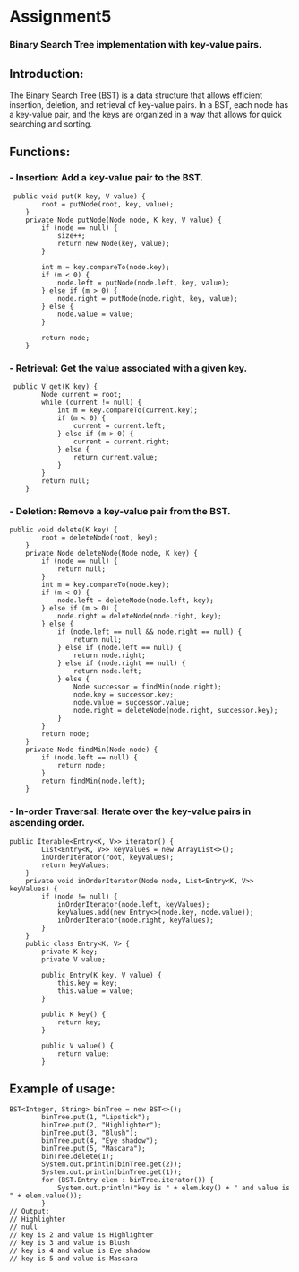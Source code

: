 # Assignment5
### Binary Search Tree implementation with key-value pairs.

Introduction:
--------------
The Binary Search Tree (BST) is a data structure that allows efficient insertion, deletion, and retrieval of key-value pairs. In a BST, each node has a key-value pair, and the keys are organized in a way that allows for quick searching and sorting.

Functions:
---------
### - Insertion: Add a key-value pair to the BST.
```
 public void put(K key, V value) {
        root = putNode(root, key, value);
    }
    private Node putNode(Node node, K key, V value) {
        if (node == null) {
            size++;
            return new Node(key, value);
        }

        int m = key.compareTo(node.key);
        if (m < 0) {
            node.left = putNode(node.left, key, value);
        } else if (m > 0) {
            node.right = putNode(node.right, key, value);
        } else {
            node.value = value; 
        }

        return node;
    }
```
### - Retrieval: Get the value associated with a given key.
```
 public V get(K key) {
        Node current = root;
        while (current != null) {
            int m = key.compareTo(current.key);
            if (m < 0) {
                current = current.left;
            } else if (m > 0) {
                current = current.right;
            } else {
                return current.value;
            }
        }
        return null; 
    }
```
### - Deletion: Remove a key-value pair from the BST.
```
public void delete(K key) {
        root = deleteNode(root, key);
    }
    private Node deleteNode(Node node, K key) {
        if (node == null) {
            return null;
        }
        int m = key.compareTo(node.key);
        if (m < 0) {
            node.left = deleteNode(node.left, key);
        } else if (m > 0) {
            node.right = deleteNode(node.right, key);
        } else {
            if (node.left == null && node.right == null) {
                return null; 
            } else if (node.left == null) {
                return node.right; 
            } else if (node.right == null) {
                return node.left; 
            } else {
                Node successor = findMin(node.right);
                node.key = successor.key;
                node.value = successor.value;
                node.right = deleteNode(node.right, successor.key);
            }
        }
        return node;
    }
    private Node findMin(Node node) {
        if (node.left == null) {
            return node;
        }
        return findMin(node.left);
    }
```
### - In-order Traversal: Iterate over the key-value pairs in ascending order.
```
public Iterable<Entry<K, V>> iterator() {
        List<Entry<K, V>> keyValues = new ArrayList<>();
        inOrderIterator(root, keyValues);
        return keyValues;
    }
    private void inOrderIterator(Node node, List<Entry<K, V>> keyValues) {
        if (node != null) {
            inOrderIterator(node.left, keyValues);
            keyValues.add(new Entry<>(node.key, node.value));
            inOrderIterator(node.right, keyValues);
        }
    }
    public class Entry<K, V> {
        private K key;
        private V value;

        public Entry(K key, V value) {
            this.key = key;
            this.value = value;
        }

        public K key() {
            return key;
        }

        public V value() {
            return value;
        }
```
Example of usage:
--------
```
BST<Integer, String> binTree = new BST<>();
        binTree.put(1, "Lipstick");
        binTree.put(2, "Highlighter");
        binTree.put(3, "Blush");
        binTree.put(4, "Eye shadow");
        binTree.put(5, "Mascara");
        binTree.delete(1);
        System.out.println(binTree.get(2));
        System.out.println(binTree.get(1));
        for (BST.Entry elem : binTree.iterator()) {
            System.out.println("key is " + elem.key() + " and value is " + elem.value());
        }
// Output:
// Highlighter
// null
// key is 2 and value is Highlighter
// key is 3 and value is Blush
// key is 4 and value is Eye shadow
// key is 5 and value is Mascara
```
